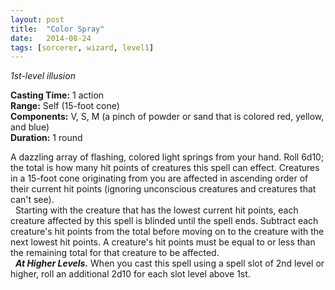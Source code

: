 ```yaml
---
layout: post
title:  "Color Spray"
date:   2014-08-24
tags: [sorcerer, wizard, level1]
---
```


_1st-level illusion_

**Casting Time:** 1 action  
**Range:** Self (15-foot cone)  
**Components:** V, S, M (a pinch of powder or sand that is colored red, yellow, and blue)  
**Duration:** 1 round

A dazzling array of flashing, colored light springs from your hand. Roll 6d10; the total is how many hit points of creatures this spell can effect. Creatures in a 15-foot cone originating from you are affected in ascending order of their current hit points (ignoring unconscious creatures and creatures that can't see).  
&nbsp;&nbsp;Starting with the creature that has the lowest current hit points, each creature affected by this spell is blinded until the spell ends. Subtract each creature's hit points from the total before moving on to the creature with the next lowest hit points. A creature's hit points must be equal to or less than the remaining total for that creature to be affected.  
&nbsp;&nbsp;_**At Higher Levels.**_ When you cast this spell using a spell slot of 2nd level or higher, roll an additional 2d10 for each slot level above 1st.
